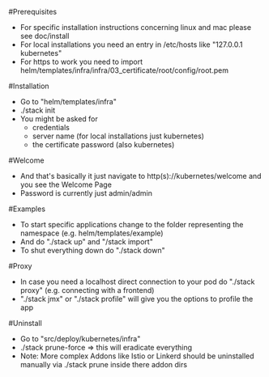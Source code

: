 #Prerequisites
- For specific installation instructions concerning linux and mac please see doc/install
- For local installations you need an entry in /etc/hosts like "127.0.0.1 kubernetes"
- For https to work you need to import helm/templates/infra/infra/03_certificate/root/config/root.pem

#Installation
- Go to "helm/templates/infra"
- ./stack init
- You might be asked for
  - credentials
  - server name (for local installations just kubernetes)
  - the certificate password (also kubernetes)

#Welcome
- And that's basically it just navigate to http(s)://kubernetes/welcome and you see the Welcome Page
- Password is currently just admin/admin

#Examples
- To start specific applications change to the folder representing the namespace (e.g. helm/templates/example)
- And do "./stack up" and "/stack import"
- To shut everything down do "./stack down"

#Proxy
- In case you need a localhost direct connection to your pod do "./stack proxy" (e.g. connecting with a frontend)
- "./stack jmx" or "./stack profile" will give you the options to profile the app

#Uninstall
- Go to "src/deploy/kubernetes/infra"
- ./stack prune-force => this will eradicate everything
- Note: More complex Addons like Istio or Linkerd should be uninstalled manually via ./stack prune inside there addon dirs